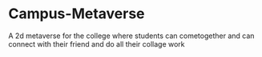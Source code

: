 # Campus-Metaverse
A 2d metaverse for the college where students can cometogether and can connect with their friend and do all their collage work
